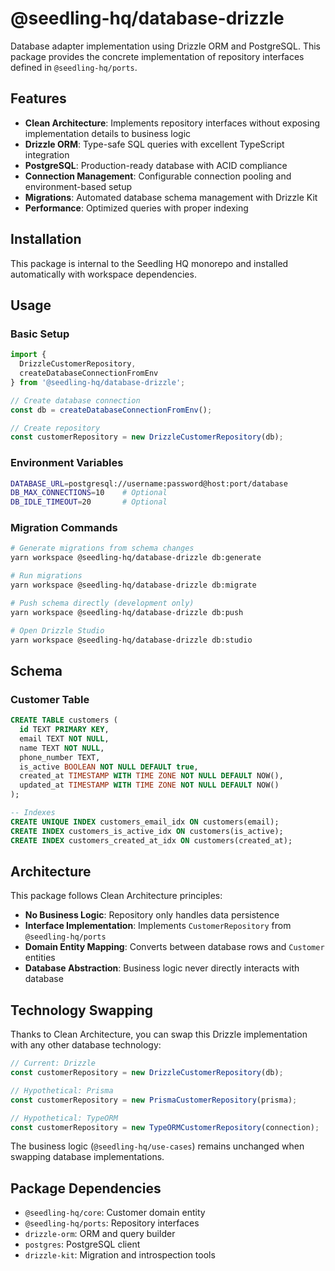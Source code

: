 # @seedling-hq/database-drizzle

Database adapter implementation using Drizzle ORM and PostgreSQL. This package provides the concrete implementation of repository interfaces defined in `@seedling-hq/ports`.

## Features

- **Clean Architecture**: Implements repository interfaces without exposing implementation details to business logic
- **Drizzle ORM**: Type-safe SQL queries with excellent TypeScript integration
- **PostgreSQL**: Production-ready database with ACID compliance
- **Connection Management**: Configurable connection pooling and environment-based setup
- **Migrations**: Automated database schema management with Drizzle Kit
- **Performance**: Optimized queries with proper indexing

## Installation

This package is internal to the Seedling HQ monorepo and installed automatically with workspace dependencies.

## Usage

### Basic Setup

```typescript
import { 
  DrizzleCustomerRepository,
  createDatabaseConnectionFromEnv 
} from '@seedling-hq/database-drizzle';

// Create database connection
const db = createDatabaseConnectionFromEnv();

// Create repository
const customerRepository = new DrizzleCustomerRepository(db);
```

### Environment Variables

```bash
DATABASE_URL=postgresql://username:password@host:port/database
DB_MAX_CONNECTIONS=10    # Optional
DB_IDLE_TIMEOUT=20       # Optional
```

### Migration Commands

```bash
# Generate migrations from schema changes
yarn workspace @seedling-hq/database-drizzle db:generate

# Run migrations
yarn workspace @seedling-hq/database-drizzle db:migrate

# Push schema directly (development only)
yarn workspace @seedling-hq/database-drizzle db:push

# Open Drizzle Studio
yarn workspace @seedling-hq/database-drizzle db:studio
```

## Schema

### Customer Table

```sql
CREATE TABLE customers (
  id TEXT PRIMARY KEY,
  email TEXT NOT NULL,
  name TEXT NOT NULL,
  phone_number TEXT,
  is_active BOOLEAN NOT NULL DEFAULT true,
  created_at TIMESTAMP WITH TIME ZONE NOT NULL DEFAULT NOW(),
  updated_at TIMESTAMP WITH TIME ZONE NOT NULL DEFAULT NOW()
);

-- Indexes
CREATE UNIQUE INDEX customers_email_idx ON customers(email);
CREATE INDEX customers_is_active_idx ON customers(is_active);
CREATE INDEX customers_created_at_idx ON customers(created_at);
```

## Architecture

This package follows Clean Architecture principles:

- **No Business Logic**: Repository only handles data persistence
- **Interface Implementation**: Implements `CustomerRepository` from `@seedling-hq/ports`
- **Domain Entity Mapping**: Converts between database rows and `Customer` entities
- **Database Abstraction**: Business logic never directly interacts with database

## Technology Swapping

Thanks to Clean Architecture, you can swap this Drizzle implementation with any other database technology:

```typescript
// Current: Drizzle
const customerRepository = new DrizzleCustomerRepository(db);

// Hypothetical: Prisma
const customerRepository = new PrismaCustomerRepository(prisma);

// Hypothetical: TypeORM  
const customerRepository = new TypeORMCustomerRepository(connection);
```

The business logic (`@seedling-hq/use-cases`) remains unchanged when swapping database implementations.

## Package Dependencies

- `@seedling-hq/core`: Customer domain entity
- `@seedling-hq/ports`: Repository interfaces
- `drizzle-orm`: ORM and query builder
- `postgres`: PostgreSQL client
- `drizzle-kit`: Migration and introspection tools
